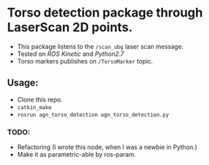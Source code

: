 # Torso detection package through LaserScan 2D points.

 - This package listens to the `/scan_ubg` laser scan message.
 - Tested on *ROS Kinetic* and *Python2.7*
 - Torso markers publishes on `/TorsoMarker` topic.

## Usage:

 - Clone this repo.
 - `catkin_make`
 - `rosrun agn_torso_detection agn_torso_detection.py `

### TODO:
 - Refactoring (I wrote this node, when I was a newbie in Python.)
 - Make it as parametric-able by ros-param.
